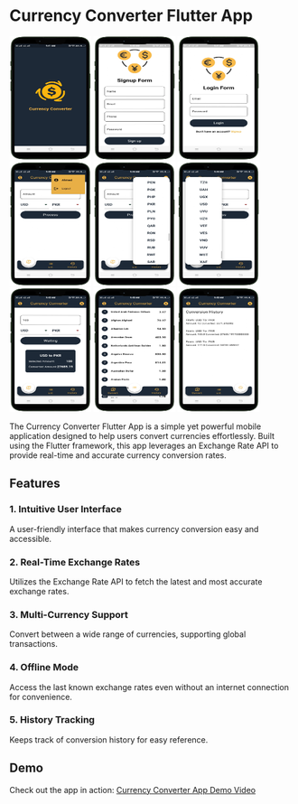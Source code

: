 # Currency Converter Flutter App

<img src="splash.png" alt="Splash"  width="145" height="220">  <img src="signup.png" alt="Signup"  width="145" height="220"> <img src="login.png" alt="login"  width="145" height="220"> <img src="profie.png" alt="profie"  width="145" height="220"> <img src="currencyfrom.png" alt="currencyfrom"  width="145" height="220"> <img src="currencyto.png" alt="currencyto"  width="145" height="220"> <img src="converter.png" alt="converter" width="145" height="220"> <img src="currencylist.png" alt="currencylist"  width="145" height="220"> <img src="currencyhistory.png" alt="currencyhistory" width="145" height="220"> 

The Currency Converter Flutter App is a simple yet powerful mobile application designed to help users convert currencies effortlessly. Built using the Flutter framework, this app leverages an Exchange Rate API to provide real-time and accurate currency conversion rates.

## Features

### 1. Intuitive User Interface
A user-friendly interface that makes currency conversion easy and accessible.

### 2. Real-Time Exchange Rates
Utilizes the Exchange Rate API to fetch the latest and most accurate exchange rates.

### 3. Multi-Currency Support
Convert between a wide range of currencies, supporting global transactions.

### 4. Offline Mode
Access the last known exchange rates even without an internet connection for convenience.

### 5. History Tracking
Keeps track of conversion history for easy reference.

## Demo

Check out the app in action: [Currency Converter App Demo Video](https://www.mediafire.com/file/036fejz78rpip4x/currencyconverter.mp4/file)
